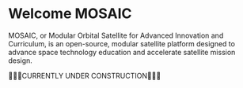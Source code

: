 # Welcome MOSAIC

MOSAIC, or Modular Orbital Satellite for Advanced Innovation and Curriculum, is an open-source, modular satellite platform designed to advance space technology education and accelerate satellite mission design.


🚧👷‍♀️CURRENTLY UNDER CONSTRUCTION👷‍♀️🚧
